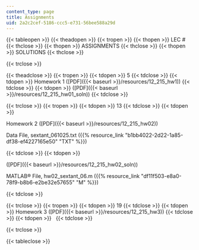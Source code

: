 ```yaml
---
content_type: page
title: Assignments
uid: 2a2c2cef-5186-ccc5-e731-56bee588a29d
---
```


{{< tableopen >}}
{{< theadopen >}}
{{< tropen >}}
{{< thopen >}}
LEC #
{{< thclose >}}
{{< thopen >}}
ASSIGNMENTS
{{< thclose >}}
{{< thopen >}}
SOLUTIONS
{{< thclose >}}

{{< trclose >}}

{{< theadclose >}}
{{< tropen >}}
{{< tdopen >}}
5
{{< tdclose >}}
{{< tdopen >}}
Homework 1 ([PDF]({{< baseurl >}}/resources/12_215_hw1))
{{< tdclose >}}
{{< tdopen >}}
([PDF]({{< baseurl >}}/resources/12_215_hw01_soln))
{{< tdclose >}}

{{< trclose >}}
{{< tropen >}}
{{< tdopen >}}
13
{{< tdclose >}}
{{< tdopen >}}


Homework 2 ([PDF]({{< baseurl >}}/resources/12_215_hw02))

Data File, sextant\_061025.txt ({{% resource_link "b1bb4022-2d22-1a85-df38-ef4227165e50" "TXT" %}})


{{< tdclose >}}
{{< tdopen >}}


([PDF]({{< baseurl >}}/resources/12_215_hw02_soln))

MATLAB® File, hw02\_sextant\_06.m ({{% resource_link "df11f503-e8a0-78f9-b8b6-e2be32e57655" "M" %}})


{{< tdclose >}}

{{< trclose >}}
{{< tropen >}}
{{< tdopen >}}
19
{{< tdclose >}}
{{< tdopen >}}
Homework 3 ([PDF]({{< baseurl >}}/resources/12_215_hw3))
{{< tdclose >}}
{{< tdopen >}}
 
{{< tdclose >}}

{{< trclose >}}

{{< tableclose >}}